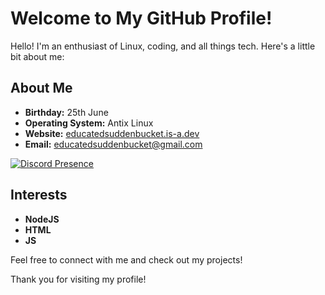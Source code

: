 # Welcome to My GitHub Profile!

Hello! I'm an enthusiast of Linux, coding, and all things tech. Here's a little bit about me:

## About Me

- **Birthday:** 25th June
- **Operating System:** Antix Linux
- **Website:** [educatedsuddenbucket.is-a.dev](https://educatedsuddenbucket.is-a.dev)
- **Email:** [educatedsuddenbucket@gmail.com](mailto:educatedsuddenbucket@gmail.com)

[![Discord Presence](https://lanyard.cnrad.dev/api/1167825360151380032)](https://discord.com/users/1167825360151380032)

## Interests
- **NodeJS** 
- **HTML**
- **JS**

Feel free to connect with me and check out my projects!

Thank you for visiting my profile!
